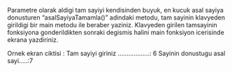Parametre olarak aldigi tam sayiyi kendisinden buyuk, en kucuk asal sayiya donusturen 
“asalSayiyaTamamla()” adindaki metodu, tam sayinin klavyeden girildigi bir main 
metodu ile beraber yaziniz. Klavyeden girilen tamsayinin fonksiyona gonderildikten sonraki 
degismis halini main fonksiyon icerisinde ekrana yazdiriniz.

Ornek ekran ciktisi : 
Tam sayiyi giriniz ..................: 6 
Sayinin donustugu asal sayi.....:7 
